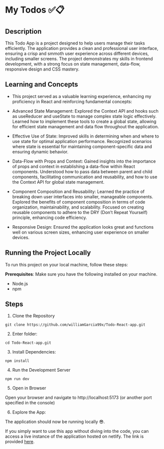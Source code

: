 # My Todos ✅📋

## Description

This Todo App is a project designed to help users manage their tasks efficiently. The application provides a clean and professional user interface, ensuring a crisp and smmoth user experience across different devices, including smaller screens. The project demonstrates my skills in frontend development, with a strong focus on state management, data-flow, responsive design and CSS mastery.

## Learning and Concepts

- This project served as a valuable learning experience, enhancing my proficiency in React and reinforcing fundamental concepts:

- Advanced State Management: Explored the Context API and hooks such as useReducer and useState to manage complex state logic effectively. Learned how to implement these tools to create a global state, allowing for efficient state management and data flow throughout the application.

- Effective Use of State: Improved skills in determining when and where to use state for optimal application performance. Recognized scenarios where state is essential for maintaining component-specific data and ensuring dynamic behavior.

- Data-Flow with Props and Context: Gained insights into the importance of props and context in establishing a data-flow within React components. Understood how to pass data between parent and child components, facilitating communication and reusability, and how to use the Context API for global state management.

- Component Composition and Reusability: Learned the practice of breaking down user interfaces into smaller, manageable components. Explored the benefits of component composition in terms of code organization, maintainability, and scalability. Focused on creating reusable components to adhere to the DRY (Don’t Repeat Yourself) principle, enhancing code efficiency.

- Responsive Design: Ensured the application looks great and functions well on various screen sizes, enhancing user experience on smaller devices.

## Running the Project Locally

To run this project on your local machine, follow these steps:

**Prerequisites**: Make sure you have the following installed on your machine.

- Node.js
- npm

## Steps

1. Clone the Repository

```
git clone https://github.com/williamGarcia99x/Todo-React-app.git
```

2. Enter folder:

```
cd Todo-React-app.git
```

3. Install Dependencies:

```
npm install
```

4. Run the Development Server

```
npm run dev
```

5. Open in Browser

Open your browser and navigate to
http://localhost:5173 (or another port specified in the console)

6. Explore the App:

The application should now be running locally 😎.

If you simply want to use this app without diving into the code, you can access a live instance of the application hosted on netlify. The link is provided [here](https://6691353881fea8277f038865--mytodos-tracker.netlify.app/todos).
